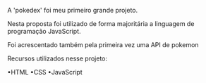 A 'pokedex' foi meu primeiro grande projeto.

Nesta proposta foi utilizado de forma majoritária a linguagem de programação JavaScript.

Foi acrescentado  também pela primeira vez uma API de pokemon

Recursos utilizados nesse projeto:

•HTML
•CSS
•JavaScript
